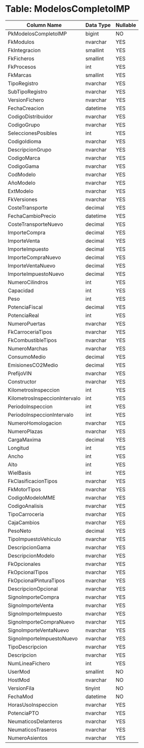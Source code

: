 # Table: ModelosCompletoIMP

| Column Name | Data Type | Nullable |
|-------------|-----------|----------|
| PkModelosCompletoIMP | bigint | NO |
| FkModulos | nvarchar | YES |
| FkIntegracion | smallint | YES |
| FkFicheros | smallint | YES |
| FkProcesos | int | YES |
| FkMarcas | smallint | YES |
| TipoRegistro | nvarchar | YES |
| SubTipoRegistro | nvarchar | YES |
| VersionFichero | nvarchar | YES |
| FechaCreacion | datetime | YES |
| CodigoDistribuidor | nvarchar | YES |
| CodigoGrupo | nvarchar | YES |
| SeleccionesPosibles | int | YES |
| CodigoIdioma | nvarchar | YES |
| DescripcionGrupo | nvarchar | YES |
| CodigoMarca | nvarchar | YES |
| CodigoGama | nvarchar | YES |
| CodModelo | nvarchar | YES |
| AñoModelo | nvarchar | YES |
| ExtModelo | nvarchar | YES |
| FkVersiones | nvarchar | YES |
| CosteTransporte | decimal | YES |
| FechaCambioPrecio | datetime | YES |
| CosteTransporteNuevo | decimal | YES |
| ImporteCompra | decimal | YES |
| ImporteVenta | decimal | YES |
| ImporteImpuesto | decimal | YES |
| ImporteCompraNuevo | decimal | YES |
| ImporteVentaNuevo | decimal | YES |
| ImporteImpuestoNuevo | decimal | YES |
| NumeroCilindros | int | YES |
| Capacidad | int | YES |
| Peso | int | YES |
| PotenciaFiscal | decimal | YES |
| PotenciaReal | int | YES |
| NumeroPuertas | nvarchar | YES |
| FkCarroceriaTipos | nvarchar | YES |
| FkCombustibleTipos | nvarchar | YES |
| NumeroMarchas | nvarchar | YES |
| ConsumoMedio | decimal | YES |
| EmisionesCO2Medio | decimal | YES |
| PrefijoVIN | nvarchar | YES |
| Constructor | nvarchar | YES |
| KilometrosInspeccion | int | YES |
| KilometrosInspeccionIntervalo | int | YES |
| PeriodoInspeccion | int | YES |
| PeriodoInspeccionIntervalo | int | YES |
| NumeroHomologacion | nvarchar | YES |
| NumeroPlazas | nvarchar | YES |
| CargaMaxima | decimal | YES |
| Longitud | int | YES |
| Ancho | int | YES |
| Alto | int | YES |
| WielBasis | int | YES |
| FkClasificacionTipos | nvarchar | YES |
| FkMotorTipos | nvarchar | YES |
| CodigoModeloMME | nvarchar | YES |
| CodigoAnalisis | nvarchar | YES |
| TipoCarroceria | nvarchar | YES |
| CajaCambios | nvarchar | YES |
| PesoNeto | decimal | YES |
| TipoImpuestoVehiculo | nvarchar | YES |
| DescripcionGama | nvarchar | YES |
| DescripcionModelo | nvarchar | YES |
| FkOpcionales | nvarchar | YES |
| FkOpcionalTipos | nvarchar | YES |
| FkOpcionalPinturaTipos | nvarchar | YES |
| DescripcionOpcional | nvarchar | YES |
| SignoImporteCompra | nvarchar | YES |
| SignoImporteVenta | nvarchar | YES |
| SignoImporteImpuesto | nvarchar | YES |
| SignoImporteCompraNuevo | nvarchar | YES |
| SignoImporteVentaNuevo | nvarchar | YES |
| SignoImporteImpuestoNuevo | nvarchar | YES |
| TipoDescripcion | nvarchar | YES |
| Descripcion | nvarchar | YES |
| NumLineaFichero | int | YES |
| UserMod | smallint | NO |
| HostMod | nvarchar | NO |
| VersionFila | tinyint | NO |
| FechaMod | datetime | NO |
| HorasUsoInspeccion | nvarchar | YES |
| PotenciaPTO | nvarchar | YES |
| NeumaticosDelanteros | nvarchar | YES |
| NeumaticosTraseros | nvarchar | YES |
| NumeroAsientos | nvarchar | YES |
